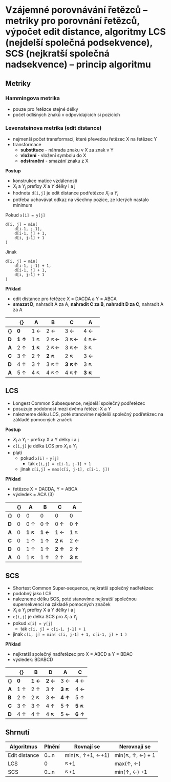 # Vzájemné porovnávání řetězců – metriky pro porovnání řetězců, výpočet edit distance, algoritmy LCS (nejdelší společná podsekvence), SCS (nejkratší společná nadsekvence) – princip algoritmu

## Metriky

### Hammingova metrika

- pouze pro řetězce stejné délky
- počet odlišných znaků v odpovídajících si pozicích

### Levensteinova metrika (edit distance)

- nejmenší počet transformací, které převedou řetězec X na řetězec Y
- transformace
	- **substituce** - náhrada znaku v X za znak v Y
	- **vložení** - vložení symbolu do X
	- **odstranění** - smazání znaku z X

**Postup**
- konstrukce matice vzdáleností
- $X_{i}$ a $Y_{j}$ prefixy $X$ a $Y$ délky i a j
- hodnota `d[i,j]` je edit distance podřetězce $X_{i}$ a $Y_{i}$
- potřeba uchovávat odkaz na všechny pozice, ze kterých nastalo minimum

Pokud `x[i] = y[j]`

```
d[i, j] = min(
	d[i-1, j-1],
	d[i-1, j] + 1,
	d[i, j-1] + 1
)
```

Jinak

```
d[i, j] = min(
	d[i-1, j-1] + 1,
	d[i-1, j] + 1,
	d[i, j-1] + 1
)
```

**Příklad**
- edit distance pro řetězce X = DACDA a Y = ABCA
- **smazat D**, nahradit A za A, **nahradit C za B**, **nahradit D za C**, nahradit A za A

|        | {}      | A       | B       | C        | A       |
| ------ | ------- | ------- | ------- | -------- | ------- |
| **{}** | **0**   | 1 ←     | 2 ←     | 3 ←      | 4 ←     |
| **D**  | **1 ↑** | 1 ↖     | 2 ↖←    | 3 ↖←     | 4 ↖←    |
| **A**  | 2 ↑     | **1 ↖** | 2 ↖←    | 3 ↖←     | 3 ↖     |
| **C**  | 3 ↑     | 2 ↑     | **2 ↖** | 2 ↖      | 3 ←     |
| **D**  | 4 ↑     | 3 ↑     | 3 ↖↑    | **3 ↖↑** | 3 ↖     |
| **A**  | 5 ↑     | 4 ↖     | 4 ↖↑    | 4 ↖↑     | **3 ↖** |

## LCS

- Longest Common Subsequence, nejdelší společný podřetězec
- posuzuje podobnost mezi dvěma řetězci X a Y
- nalezneme délku LCS, poté stanovíme nejdelší společný podřetězec na základě pomocných značek

**Postup**
- $X_{i}$ a $Y_{i}$ - prefixy X a Y délky i a j
- `c[i,j]` je délka LCS pro $X_{i}$ a $Y_{j}$
- platí
	- pokud `x[i]` = `y[j]`
		- tak `c[i,j] = c[i-1, j-1] + 1`
	- jinak `c[i,j] = max(c[i, j-1], c[i-1, j])`

**Příklad**
- řetězce X = DACDA, Y = ABCA
- výsledek = ACA (3)

|        | {}  | A       | B       | C       | A       |
| ------ | --- | ------- | ------- | ------- | ------- |
| **{}** | 0   | 0       | 0       | 0       | 0       |
| **D**  | 0   | 0 ↑     | 0 ↑     | 0 ↑     | 0 ↑     |
| **A**  | 0   | **1 ↖** | **1 ←** | 1 ←     | 1 ↖     |
| **C**  | 0   | 1 ↑     | 1 ↑     | **2 ↖** | 2 ←     |
| **D**  | 0   | 1 ↑     | 1 ↑     | **2 ↑** | 2 ↑     |
| **A**  | 0   | 1 ↖     | 1 ↑     | 2 ↑     | **3 ↖** |

## SCS

- Shortest Common Super-sequence, nejkratší společný nadřetězec
- podobný jako LCS
- nalezneme délku SCS, poté stanovíme nejkratší společnou supersekvenci na základě pomocných značek
- $X_{i}$ a $Y_{j}$ prefixy X a Y délky i a j
- `c[i,j]` je délka SCS pro $X_{i}$ a $Y_{j}$
- pokud `x[i] = y[j]`
	- tak `c[i, j] = c[i-1, j-1] + 1`
- jinak `c[i, j] = min( c[i, j-1] + 1, c[i-1, j] + 1 )`

**Příklad**
- nejkratší společný nadřetězec pro X = ABCD a Y = BDAC
- výsledek: BDABCD

|        | {}    | B       | D       | A       | C       |
| ------ | ----- | ------- | ------- | ------- | ------- |
| **{}** | **0** | **1 ←** | **2 ←** | 3 ←     | 4 ←     |
| **A**  | 1 ↑   | 2 ↑     | 3 ↑     | **3 ↖** | 4 ←     |
| **B**  | 2 ↑   | 2 ↖     | 3 ←     | **4 ↑** | 5 ↑     |
| **C**  | 3 ↑   | 3 ↑     | 4 ↑     | 5 ↑     | **5 ↖** |
| **D**  | 4 ↑   | 4 ↑     | 4 ↖     | 5 ←     | **6 ↑** |

## Shrnutí

| Algoritmus    | Plnění | Rovnají se       | Nerovnají se     |
| ------------- | ------ | ---------------- | ---------------- |
| Edit distance | 0...n  | min(↖, ↑+1, ←+1) | min(↖, ↑, ←) + 1 |
| LCS           | 0      | ↖+1              | max(↑, ←)        |
| SCS           | 0...n  | ↖+1              | min(↑, ←) +1     |
